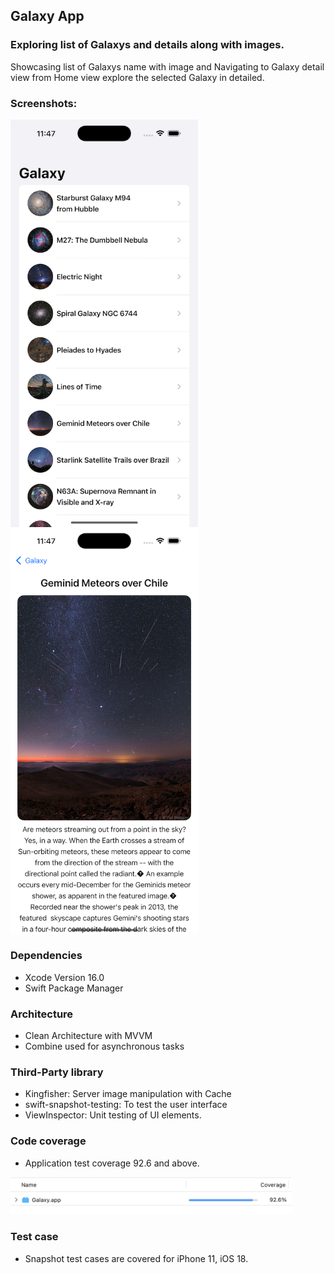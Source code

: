 ## Galaxy App
### Exploring list of Galaxys and details along with images.
Showcasing list of Galaxys name with image and Navigating to Galaxy detail view from Home view explore the selected Galaxy in detailed.

### Screenshots:
<img src="https://github.com/sowsugum/Galaxy/blob/main/Simulator%20Screenshot-iPhone-2025-01-27%20at%2023.47.10.png?raw=true" width="300" align="middle" /> <img src="https://github.com/sowsugum/Galaxy/blob/main/Simulator%20Screenshot-iPhone-2025-01-27%20at%2023.47.20.png?raw=true" width="300" align="middle" />

### Dependencies
- Xcode Version 16.0
- Swift Package Manager

### Architecture
- Clean Architecture with MVVM
- Combine used for asynchronous tasks

### Third-Party library
- Kingfisher: Server image manipulation with Cache
- swift-snapshot-testing: To test the user interface
- ViewInspector: Unit testing of UI elements.

### Code coverage
- Application test coverage 92.6 and above.
<img src="https://github.com/sowsugum/Galaxy/blob/main/CodeCoverage.png" width="450" />

### Test case
- Snapshot test cases are covered for iPhone 11, iOS 18.



